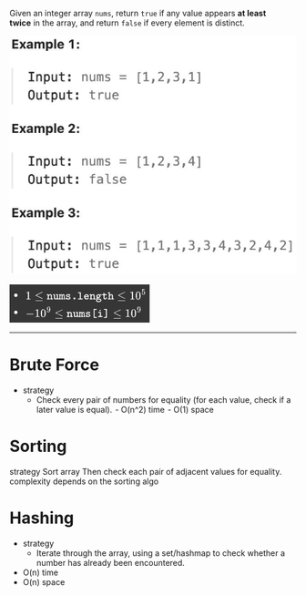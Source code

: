 Given an integer array `nums`, return `true` if any value appears **at least twice** in the array, and return `false` if every element is distinct.

![](../../!assets/attachments/Pasted%20image%2020240224104028.png)

![](../../!assets/attachments/Pasted%20image%2020240224104049.png)


---


# Brute Force
- strategy
	- Check every pair of numbers for equality (for each value, check if a later value is equal).
 - O(n^2) time
 - O(1) space


# Sorting
strategy
Sort array
Then check each pair of adjacent values for equality.
complexity depends on the sorting algo


# Hashing
- strategy
	- Iterate through the array, using a set/hashmap to check whether a number has already been encountered.
- O(n) time
- O(n) space
